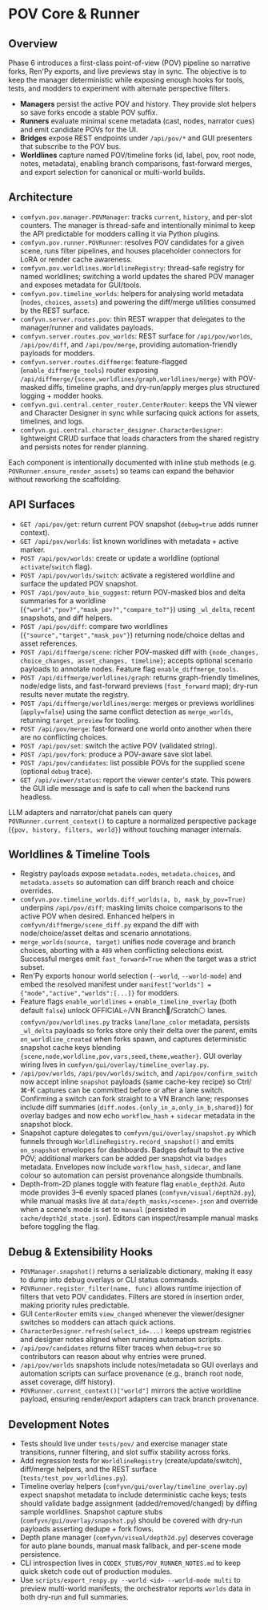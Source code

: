 # POV Core & Runner

## Overview
Phase 6 introduces a first-class point-of-view (POV) pipeline so narrative forks, Ren'Py exports, and live previews stay in sync. The objective is to keep the manager deterministic while exposing enough hooks for tools, tests, and modders to experiment with alternate perspective filters.

- **Managers** persist the active POV and history. They provide slot helpers so save forks encode a stable POV suffix.
- **Runners** evaluate minimal scene metadata (cast, nodes, narrator cues) and emit candidate POVs for the UI.
- **Bridges** expose REST endpoints under `/api/pov/*` and GUI presenters that subscribe to the POV bus.
- **Worldlines** capture named POV/timeline forks (id, label, pov, root node, notes, metadata), enabling branch comparisons, fast-forward merges, and export selection for canonical or multi-world builds.

## Architecture
- `comfyvn.pov.manager.POVManager`: tracks `current`, `history`, and per-slot counters. The manager is thread-safe and intentionally minimal to keep the API predictable for modders calling it via Python plugins.
- `comfyvn.pov.runner.POVRunner`: resolves POV candidates for a given scene, runs filter pipelines, and houses placeholder connectors for LoRA or render cache awareness.
- `comfyvn.pov.worldlines.WorldlineRegistry`: thread-safe registry for named worldlines; switching a world updates the shared POV manager and exposes metadata for GUI/tools.
- `comfyvn.pov.timeline_worlds`: helpers for analysing world metadata (`nodes`, `choices`, `assets`) and powering the diff/merge utilities consumed by the REST surface.
- `comfyvn.server.routes.pov`: thin REST wrapper that delegates to the manager/runner and validates payloads.
- `comfyvn.server.routes.pov_worlds`: REST surface for `/api/pov/worlds`, `/api/pov/diff`, and `/api/pov/merge`, providing automation-friendly payloads for modders.
- `comfyvn.server.routes.diffmerge`: feature-flagged (`enable_diffmerge_tools`) router exposing `/api/diffmerge/{scene,worldlines/graph,worldlines/merge}` with POV-masked diffs, timeline graphs, and dry-run/apply merges plus structured logging + modder hooks.
- `comfyvn.gui.central.center_router.CenterRouter`: keeps the VN viewer and Character Designer in sync while surfacing quick actions for assets, timelines, and logs.
- `comfyvn.gui.central.character_designer.CharacterDesigner`: lightweight CRUD surface that loads characters from the shared registry and persists notes for render planning.

Each component is intentionally documented with inline stub methods (e.g. `POVRunner.ensure_render_assets`) so teams can expand the behavior without reworking the scaffolding.

## API Surfaces
- `GET /api/pov/get`: return current POV snapshot (`debug=true` adds runner context).
- `GET /api/pov/worlds`: list known worldlines with metadata + active marker.
- `POST /api/pov/worlds`: create or update a worldline (optional `activate`/`switch` flag).
- `POST /api/pov/worlds/switch`: activate a registered worldline and surface the updated POV snapshot.
- `POST /api/pov/auto_bio_suggest`: return POV-masked bios and delta summaries for a worldline (`{"world","pov?","mask_pov?","compare_to?"}`) using `_wl_delta`, recent snapshots, and diff helpers.
- `POST /api/pov/diff`: compare two worldlines (`{"source","target","mask_pov"}`) returning node/choice deltas and asset references.
- `POST /api/diffmerge/scene`: richer POV-masked diff with `{node_changes, choice_changes, asset_changes, timeline}`; accepts optional scenario payloads to annotate nodes. Feature flag `enable_diffmerge_tools`.
- `POST /api/diffmerge/worldlines/graph`: returns graph-friendly timelines, node/edge lists, and fast-forward previews (`fast_forward` map); dry-run results never mutate the registry.
- `POST /api/diffmerge/worldlines/merge`: merges or previews worldlines (`apply=false`) using the same conflict detection as `merge_worlds`, returning `target_preview` for tooling.
- `POST /api/pov/merge`: fast-forward one world onto another when there are no conflicting choices.
- `POST /api/pov/set`: switch the active POV (validated string).
- `POST /api/pov/fork`: produce a POV-aware save slot label.
- `POST /api/pov/candidates`: list possible POVs for the supplied scene (optional `debug` trace).
- `GET /api/viewer/status`: report the viewer center's state. This powers the GUI idle message and is safe to call when the backend runs headless.

LLM adapters and narrator/chat panels can query `POVRunner.current_context()` to capture a normalized perspective package (`{pov, history, filters, world}`) without touching manager internals.

## Worldlines & Timeline Tools
- Registry payloads expose `metadata.nodes`, `metadata.choices`, and `metadata.assets` so automation can diff branch reach and choice overrides.
- `comfyvn.pov.timeline_worlds.diff_worlds(a, b, mask_by_pov=True)` underpins `/api/pov/diff`; masking limits choice comparisons to the active POV when desired. Enhanced helpers in `comfyvn/diffmerge/scene_diff.py` expand the diff with node/choice/asset deltas and scenario annotations.
- `merge_worlds(source, target)` unifies node coverage and branch choices, aborting with a `409` when conflicting selections exist. Successful merges emit `fast_forward=True` when the target was a strict subset.
- Ren'Py exports honour world selection (`--world`, `--world-mode`) and embed the resolved manifest under `manifest["worlds"] = {"mode","active","worlds":[...]}` for modders.
- Feature flags `enable_worldlines` + `enable_timeline_overlay` (both default `false`) unlock OFFICIAL⭐/VN Branch🔵/Scratch⚪ lanes. `comfyvn/pov/worldlines.py` tracks `lane`/`lane_color` metadata, persists `_wl_delta` payloads so forks store only their delta over the parent, emits `on_worldline_created` when forks spawn, and captures deterministic snapshot cache keys blending `{scene,node,worldline,pov,vars,seed,theme,weather}`. GUI overlay wiring lives in `comfyvn/gui/overlay/timeline_overlay.py`.
- `/api/pov/worlds`, `/api/pov/worlds/switch`, and `/api/pov/confirm_switch` now accept inline `snapshot` payloads (same cache-key recipe) so Ctrl/⌘-K captures can be committed before or after a lane switch. Confirming a switch can fork straight to a VN Branch lane; responses include diff summaries (`diff.nodes.{only_in_a,only_in_b,shared}`) for overlay badges and now echo `workflow_hash` + `sidecar` metadata in the snapshot block.
- Snapshot capture delegates to `comfyvn/gui/overlay/snapshot.py` which funnels through `WorldlineRegistry.record_snapshot()` and emits `on_snapshot` envelopes for dashboards. Badges default to the active POV; additional markers can be added per snapshot via `badges` metadata. Envelopes now include `workflow_hash`, `sidecar`, and lane colour so automation can persist provenance alongside thumbnails.
- Depth-from-2D planes toggle with feature flag `enable_depth2d`. Auto mode provides 3–6 evenly spaced planes (`comfyvn/visual/depth2d.py`), while manual masks live at `data/depth_masks/<scene>.json` and override when a scene’s mode is set to `manual` (persisted in `cache/depth2d_state.json`). Editors can inspect/resample manual masks before toggling the flag.

## Debug & Extensibility Hooks
- `POVManager.snapshot()` returns a serializable dictionary, making it easy to dump into debug overlays or CLI status commands.
- `POVRunner.register_filter(name, func)` allows runtime injection of filters that veto POV candidates. Filters are stored in insertion order, making priority rules predictable.
- GUI `CenterRouter` emits `view_changed` whenever the viewer/designer switches so modders can attach quick actions.
- `CharacterDesigner.refresh(select_id=...)` keeps upstream registries and designer notes aligned when running automation scripts.
- `/api/pov/candidates` returns filter traces when `debug=true` so contributors can reason about why entries were pruned.
- `/api/pov/worlds` snapshots include notes/metadata so GUI overlays and automation scripts can surface provenance (e.g., branch root node, asset coverage, diff history).
- `POVRunner.current_context()["world"]` mirrors the active worldline payload, ensuring render/export adapters can track branch provenance.

## Development Notes
- Tests should live under `tests/pov/` and exercise manager state transitions, runner filtering, and slot suffix stability across forks.
- Add regression tests for `WorldlineRegistry` (create/update/switch), diff/merge helpers, and the REST surface (`tests/test_pov_worldlines.py`).
- Timeline overlay helpers (`comfyvn/gui/overlay/timeline_overlay.py`) expect snapshot metadata to include deterministic cache keys; tests should validate badge assignment (added/removed/changed) by diffing sample worldlines. Snapshot capture stubs (`comfyvn/gui/overlay/snapshot.py`) should be covered with dry-run payloads asserting dedupe + fork flows.
- Depth plane manager (`comfyvn/visual/depth2d.py`) deserves coverage for auto plane bounds, manual mask fallback, and per-scene mode persistence.
- CLI introspection lives in `CODEX_STUBS/POV_RUNNER_NOTES.md` to keep quick sketch code out of production modules.
- Use `scripts/export_renpy.py --world <id> --world-mode multi` to preview multi-world manifests; the orchestrator reports `worlds` data in both dry-run and full summaries.
